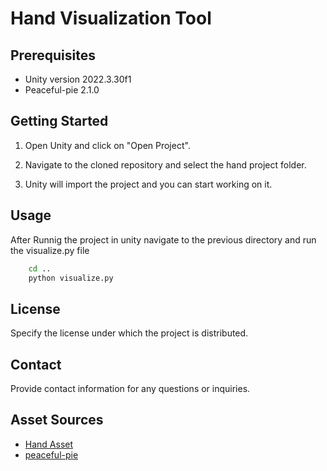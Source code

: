 # Hand Visualization Tool


## Prerequisites
- Unity version 2022.3.30f1
- Peaceful-pie  2.1.0

## Getting Started
1. Open Unity and click on "Open Project".

2. Navigate to the cloned repository and select the hand project folder.

3. Unity will import the project and you can start working on it.

## Usage
After Runnig the project in unity navigate to the previous directory and run the visualize.py file
```bash
    cd ..
    python visualize.py
```

## License
Specify the license under which the project is distributed.

## Contact
Provide contact information for any questions or inquiries.
 
## Asset Sources
- [Hand Asset](https://www.turbosquid.com/3d-models/hand-rigged-3d-model/735487)
- [peaceful-pie](https://github.com/hughperkins/peaceful-pie)
